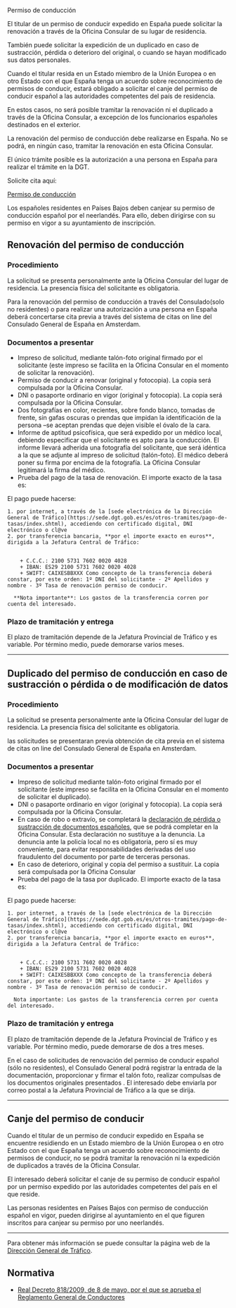  Permiso de conducción

  El titular de un permiso de conducir expedido en España puede solicitar la renovación a través de la Oficina Consular de su lugar de residencia. 

 También puede solicitar la expedición de un duplicado en caso de sustracción, pérdida o deterioro del original, o cuando se hayan modificado sus datos personales. 

 Cuando el titular resida en un Estado miembro de la Unión Europea o en otro Estado con el que España tenga un acuerdo sobre reconocimiento de permisos de conducir, estará obligado a solicitar el canje del permiso de conducir español a las autoridades competentes del país de residencia. 

 En estos casos, no será posible tramitar la renovación ni el duplicado a través de la Oficina Consular, a excepción de los funcionarios españoles destinados en el exterior.

 La renovación del permiso de conducción debe realizarse en España. No se podrá, en ningún caso, tramitar la renovación en esta Oficina Consular.

El único trámite posible es la autorización a una persona en España para realizar el trámite en la DGT.

Solicite cita aquí:

 [Permiso de conducción](https://app.bookitit.com/es/hosteds/widgetdefault/2c6277fc2bf43562ccce5c647ff1db4eb#datetime) 

Los españoles residentes en Países Bajos deben canjear su permiso de conducción español por el neerlandés. Para ello, deben dirigirse con su permiso en vigor a su ayuntamiento de inscripción.

 Renovación del permiso de conducción
------------------------------------

 ### Procedimiento

 La solicitud se presenta personalmente ante la Oficina Consular del lugar de residencia. La presencia física del solicitante es obligatoria.

 Para la renovación del permiso de conducción a través del Consulado(solo no residentes) o para realizar una autorización a una persona en España deberá concertarse cita previa a través del sistema de citas on line del Consulado General de España en Amsterdam.

 ### Documentos a presentar

 * Impreso de solicitud, mediante talón-foto original firmado por el solicitante (este impreso se facilita en la Oficina Consular en el momento de solicitar la renovación).
* Permiso de conducir a renovar (original y fotocopia). La copia será compulsada por la Oficina Consular.
* DNI o pasaporte ordinario en vigor (original y fotocopia). La copia será compulsada por la Oficina Consular.
* Dos fotografías en color, recientes, sobre fondo blanco, tomadas de frente, sin gafas oscuras o prendas que impidan la identificación de la persona –se aceptan prendas que dejen visible el óvalo de la cara.
* Informe de aptitud psicofísica, que será expedido por un médico local, debiendo especificar que el solicitante es apto para la conducción. El informe llevará adherida una fotografía del solicitante, que será idéntica a la que se adjunte al impreso de solicitud (talón-foto). El médico deberá poner su firma por encima de la fotografía. La Oficina Consular legitimará la firma del médico.
* Prueba del pago de la tasa de renovación. El importe exacto de la tasa es: 

 El pago puede hacerse:


	1. por internet, a través de la [sede electrónica de la Dirección General de Tráfico](https://sede.dgt.gob.es/es/otros-tramites/pago-de-tasas/index.shtml), accediendo con certificado digital, DNI electrónico o cl@ve
	2. por transferencia bancaria, **por el importe exacto en euros**, dirigida a la Jefatura Central de Tráfico: 
	
	
		+ C.C.C.: 2100 5731 7602 0020 4028
		+ IBAN: ES29 2100 5731 7602 0020 4028
		+ SWIFT: CAIXESBBXXX Como concepto de la transferencia deberá constar, por este orden: 1º DNI del solicitante - 2º Apellidos y nombre - 3º Tasa de renovación permiso de conducir. 
	
	  **Nota importante**: Los gastos de la transferencia corren por cuenta del interesado.

 ### Plazo de tramitación y entrega

 El plazo de tramitación depende de la Jefatura Provincial de Tráfico y es variable. Por término medio, puede demorarse varios meses. 

 

---

 Duplicado del permiso de conducción en caso de sustracción o pérdida o de modificación de datos
-----------------------------------------------------------------------------------------------

 ### Procedimiento

 La solicitud se presenta personalmente ante la Oficina Consular del lugar de residencia. La presencia física del solicitante es obligatoria.

 las solicitudes se presentaran previa obtención de cita previa en el sistema de citas on line del Consulado General de España en Amsterdam.

 ### Documentos a presentar

 * Impreso de solicitud mediante talón-foto original firmado por el solicitante (este impreso se facilita en la Oficina Consular en el momento de solicitar el duplicado).
* DNI o pasaporte ordinario en vigor (original y fotocopia). La copia será compulsada por la Oficina Consular.
* En caso de robo o extravío, se completará la [declaración de pérdida o sustracción de documentos españoles](https://www.exteriores.gob.es/Documents/DocumentosSC/Pasaportes%20y%20otros%20documentos/DeclaracionPerdida.pdf), que se podrá completar en la Oficina Consular. Esta declaración no sustituye a la denuncia. La denuncia ante la policía local no es obligatoria, pero sí es muy conveniente, para evitar responsabilidades derivadas del uso fraudulento del documento por parte de terceras personas.
* En caso de deterioro, original y copia del permiso a sustituir. La copia será compulsada por la Oficina Consular
* Prueba del pago de la tasa por duplicado. El importe exacto de la tasa es: 

 El pago puede hacerse: 


	1. por internet, a través de la [sede electrónica de la Dirección General de Tráfico](https://sede.dgt.gob.es/es/otros-tramites/pago-de-tasas/index.shtml), accediendo con certificado digital, DNI electrónico o cl@ve
	2. por transferencia bancaria, **por el importe exacto en euros**, dirigida a la Jefatura Central de Tráfico: 
	
	
		+ C.C.C.: 2100 5731 7602 0020 4028
		+ IBAN: ES29 2100 5731 7602 0020 4028
		+ SWIFT: CAIXESBBXXX Como concepto de la transferencia deberá constar, por este orden: 1º DNI del solicitante - 2º Apellidos y nombre - 3º Tasa de renovación permiso de conducir. 
	
	  Nota importante: Los gastos de la transferencia corren por cuenta del interesado.

 ### Plazo de tramitación y entrega

 El plazo de tramitación depende de la Jefatura Provincial de Tráfico y es variable. Por término medio, puede demorarse de dos a tres meses. 

 En el caso de solicitudes de renovación del permiso de conducir español (sólo no residentes), el Consulado General podrá registrar la entrada de la documentación, proporcionar y firmar el talón foto, realizar compulsas de los documentos originales presentados . El interesado debe enviarla por correo postal a la Jefatura Provincial de Tráfico a la que se dirija.

 

---

 Canje del permiso de conducir
-----------------------------

 Cuando el titular de un permiso de conducir expedido en España se encuentre residiendo en un Estado miembro de la Unión Europea o en otro Estado con el que España tenga un acuerdo sobre reconocimiento de permisos de conducir, no se podrá tramitar la renovación ni la expedición de duplicados a través de la Oficina Consular. 

 El interesado deberá solicitar el canje de su permiso de conducir español por un permiso expedido por las autoridades competentes del país en el que reside. 

 Las personas residentes en Países Bajos con permiso de conducción español en vigor, pueden dirigirse al ayuntamiento en el que figuren inscritos para canjear su permiso por uno neerlandés.

 

---

 Para obtener más información se puede consultar la página web de la [Dirección General de Tráfico](https://sede.dgt.gob.es/es/permisos-de-conducir/canje-permisos/index.shtml).

 Normativa
---------

 * [Real Decreto 818/2009, de 8 de mayo, por el que se aprueba el Reglamento General de Conductores](https://www.boe.es/buscar/doc.php?id=BOE-A-2009-9481)

  